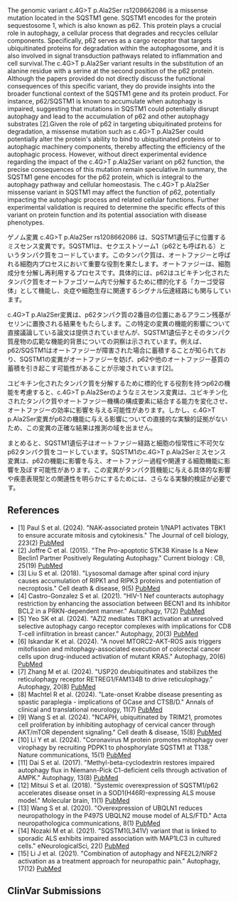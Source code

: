 
    
The genomic variant c.4G>T p.Ala2Ser rs1208662086 is a missense mutation located in the SQSTM1 gene. SQSTM1 encodes for the protein sequestosome 1, which is also known as p62. This protein plays a crucial role in autophagy, a cellular process that degrades and recycles cellular components. Specifically, p62 serves as a cargo receptor that targets ubiquitinated proteins for degradation within the autophagosome, and it is also involved in signal transduction pathways related to inflammation and cell survival.The c.4G>T p.Ala2Ser variant results in the substitution of an alanine residue with a serine at the second position of the p62 protein. Although the papers provided do not directly discuss the functional consequences of this specific variant, they do provide insights into the broader functional context of the SQSTM1 gene and its protein product. For instance, p62/SQSTM1 is known to accumulate when autophagy is impaired, suggesting that mutations in SQSTM1 could potentially disrupt autophagy and lead to the accumulation of p62 and other autophagy substrates [2].Given the role of p62 in targeting ubiquitinated proteins for degradation, a missense mutation such as c.4G>T p.Ala2Ser could potentially alter the protein's ability to bind to ubiquitinated proteins or to autophagic machinery components, thereby affecting the efficiency of the autophagic process. However, without direct experimental evidence regarding the impact of the c.4G>T p.Ala2Ser variant on p62 function, the precise consequences of this mutation remain speculative.In summary, the SQSTM1 gene encodes for the p62 protein, which is integral to the autophagy pathway and cellular homeostasis. The c.4G>T p.Ala2Ser missense variant in SQSTM1 may affect the function of p62, potentially impacting the autophagic process and related cellular functions. Further experimental validation is required to determine the specific effects of this variant on protein function and its potential association with disease phenotypes.

ゲノム変異 c.4G>T p.Ala2Ser rs1208662086 は、SQSTM1遺伝子に位置するミスセンス変異です。SQSTM1は、セクエストソーム1（p62とも呼ばれる）というタンパク質をコードしています。このタンパク質は、オートファジーと呼ばれる細胞内プロセスにおいて重要な役割を果たします。オートファジーは、細胞成分を分解し再利用するプロセスです。具体的には、p62はユビキチン化されたタンパク質をオートファゴソーム内で分解するために標的化する「カーゴ受容体」として機能し、炎症や細胞生存に関連するシグナル伝達経路にも関与しています。

c.4G>T p.Ala2Ser変異は、p62タンパク質の2番目の位置にあるアラニン残基がセリンに置換される結果をもたらします。この特定の変異の機能的影響について直接議論している論文は提供されていませんが、SQSTM1遺伝子とそのタンパク質産物の広範な機能的背景についての洞察は示されています。例えば、p62/SQSTM1はオートファジーが障害された場合に蓄積することが知られており、SQSTM1の変異がオートファジーを妨げ、p62や他のオートファジー基質の蓄積を引き起こす可能性があることが示唆されています[2]。

ユビキチン化されたタンパク質を分解するために標的化する役割を持つp62の機能を考慮すると、c.4G>T p.Ala2Serのようなミスセンス変異は、ユビキチン化されたタンパク質やオートファジー機構の構成要素に結合する能力を変化させ、オートファジーの効率に影響を与える可能性があります。しかし、c.4G>T p.Ala2Ser変異がp62の機能に与える影響についての直接的な実験的証拠がないため、この変異の正確な結果は推測の域を出ません。

まとめると、SQSTM1遺伝子はオートファジー経路と細胞の恒常性に不可欠なp62タンパク質をコードしています。SQSTM1のc.4G>T p.Ala2Serミスセンス変異は、p62の機能に影響を与え、オートファジー過程や関連する細胞機能に影響を及ぼす可能性があります。この変異がタンパク質機能に与える具体的な影響や疾患表現型との関連性を明らかにするためには、さらなる実験的検証が必要です。
    
## References
- [1] Paul S et al. (2024). "NAK-associated protein 1/NAP1 activates TBK1 to ensure accurate mitosis and cytokinesis." The Journal of cell biology, 223(2) [PubMed](https://pubmed.ncbi.nlm.nih.gov/38059900/)
- [2] Joffre C et al. (2015). "The Pro-apoptotic STK38 Kinase Is a New Beclin1 Partner Positively Regulating Autophagy." Current biology : CB, 25(19) [PubMed](https://pubmed.ncbi.nlm.nih.gov/26387716/)
- [3] Liu S et al. (2018). "Lysosomal damage after spinal cord injury causes accumulation of RIPK1 and RIPK3 proteins and potentiation of necroptosis." Cell death & disease, 9(5) [PubMed](https://pubmed.ncbi.nlm.nih.gov/29686269/)
- [4] Castro-Gonzalez S et al. (2021). "HIV-1 Nef counteracts autophagy restriction by enhancing the association between BECN1 and its inhibitor BCL2 in a PRKN-dependent manner." Autophagy, 17(2) [PubMed](https://pubmed.ncbi.nlm.nih.gov/32097085/)
- [5] Yeo SK et al. (2024). "AZI2 mediates TBK1 activation at unresolved selective autophagy cargo receptor complexes with implications for CD8 T-cell infiltration in breast cancer." Autophagy, 20(3) [PubMed](https://pubmed.ncbi.nlm.nih.gov/37733921/)
- [6] Iskandar K et al. (2024). "A novel MTORC2-AKT-ROS axis triggers mitofission and mitophagy-associated execution of colorectal cancer cells upon drug-induced activation of mutant KRAS." Autophagy, 20(6) [PubMed](https://pubmed.ncbi.nlm.nih.gov/38261660/)
- [7] Zhang M et al. (2024). "USP20 deubiquitinates and stabilizes the reticulophagy receptor RETREG1/FAM134B to drive reticulophagy." Autophagy, 20(8) [PubMed](https://pubmed.ncbi.nlm.nih.gov/38705724/)
- [8] Machtel R et al. (2024). "Late-onset Krabbe disease presenting as spastic paraplegia - implications of GCase and CTSB/D." Annals of clinical and translational neurology, 11(7) [PubMed](https://pubmed.ncbi.nlm.nih.gov/38837642/)
- [9] Wang S et al. (2024). "NCAPH, ubiquitinated by TRIM21, promotes cell proliferation by inhibiting autophagy of cervical cancer through AKT/mTOR dependent signaling." Cell death & disease, 15(8) [PubMed](https://pubmed.ncbi.nlm.nih.gov/39103348/)
- [10] Li Y et al. (2024). "Coronavirus M protein promotes mitophagy over virophagy by recruiting PDPK1 to phosphorylate SQSTM1 at T138." Nature communications, 15(1) [PubMed](https://pubmed.ncbi.nlm.nih.gov/39414765/)
- [11] Dai S et al. (2017). "Methyl-beta-cyclodextrin restores impaired autophagy flux in Niemann-Pick C1-deficient cells through activation of AMPK." Autophagy, 13(8) [PubMed](https://pubmed.ncbi.nlm.nih.gov/28613987/)
- [12] Mitsui S et al. (2018). "Systemic overexpression of SQSTM1/p62 accelerates disease onset in a SOD1(H46R)-expressing ALS mouse model." Molecular brain, 11(1) [PubMed](https://pubmed.ncbi.nlm.nih.gov/29843805/)
- [13] Wang S et al. (2020). "Overexpression of UBQLN1 reduces neuropathology in the P497S UBQLN2 mouse model of ALS/FTD." Acta neuropathologica communications, 8(1) [PubMed](https://pubmed.ncbi.nlm.nih.gov/33028421/)
- [14] Nozaki M et al. (2021). "SQSTM1(L341V) variant that is linked to sporadic ALS exhibits impaired association with MAP1LC3 in cultured cells." eNeurologicalSci, 22() [PubMed](https://pubmed.ncbi.nlm.nih.gov/33319079/)
- [15] Li J et al. (2021). "Combination of autophagy and NFE2L2/NRF2 activation as a treatment approach for neuropathic pain." Autophagy, 17(12) [PubMed](https://pubmed.ncbi.nlm.nih.gov/33834930/)

    
## ClinVar Submissions

    